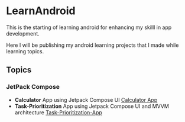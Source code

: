 # LearnAndroid
This is the starting of learning android for enhancing my skilll in app development.

Here I will be publishing my android learning projects that I made while learning topics.

## Topics
### JetPack Compose
  * **Calculator** App using Jetpack Compose UI [Calculator App](https://github.com/Suryanshu-rana/LearnAndroid-JetPackCompose-Calculator)
  * **Task-Prioritization** App using Jetpack Compose UI and MVVM architecture [Task-Prioritization-App](https://github.com/Suryanshu-rana/TodoApp)
